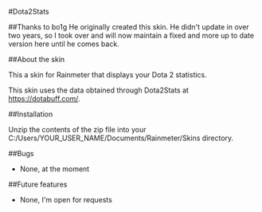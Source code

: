 #Dota2Stats

##Thanks to bo1g
He originally created this skin. He didn't update in over two years, so I took over and will now maintain a fixed and more up to date version here until he comes back.

##About the skin

This a skin for Rainmeter that displays your Dota 2 statistics.

This skin uses the data obtained through Dota2Stats at https://dotabuff.com/.

##Installation

Unzip the contents of the zip file into your C:/Users/YOUR_USER_NAME/Documents/Rainmeter/Skins directory.

##Bugs

* None, at the moment

##Future features

* None, I'm open for requests
